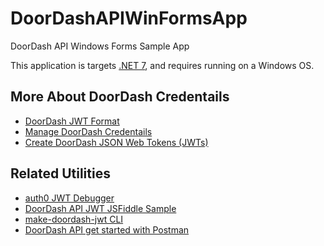 # DoorDashAPIWinFormsApp
DoorDash API Windows Forms Sample App

This application is targets [.NET 7](https://dotnet.microsoft.com/en-us/download/dotnet/7.0), and requires running on a Windows OS. 

## More About DoorDash Credentails
- [DoorDash JWT Format](https://developer.doordash.com/en-US/docs/drive/reference/JWTs/)
- [Manage DoorDash Credentails](https://developer.doordash.com/en-US/docs/drive/how_to/manage_credentials/)
- [Create DoorDash JSON Web Tokens (JWTs)](https://developer.doordash.com/en-US/docs/drive/how_to/JWTs)

## Related Utilities</h2>
- [auth0 JWT Debugger](https://jwt.io/)
- [DoorDash API JWT JSFiddle Sample](https://jsfiddle.net/joshAtDoorDash/yha049fn/)
- [make-doordash-jwt CLI](https://github.com/infin8x/make-doordash-jwt)
- [DoorDash API get started with Postman](https://developer.doordash.com/en-US/docs/drive/tutorials/get_started_postman/)
